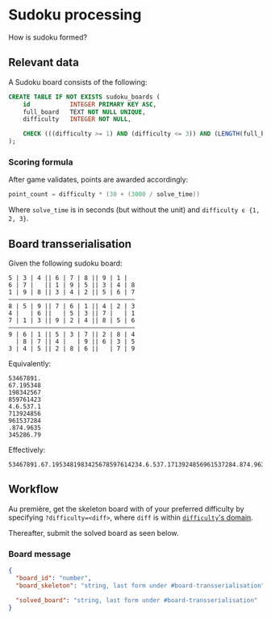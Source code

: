# Sudoku processing
How is sudoku formed?

## Relevant data

A Sudoku board consists of the following:

```sql
CREATE TABLE IF NOT EXISTS sudoku_boards (
    id           INTEGER PRIMARY KEY ASC,                                                -- Unique board ID
    full_board   TEXT NOT NULL UNIQUE,                                                   -- The full "solved" board repr
    difficulty   INTEGER NOT NULL,                                                       -- Board "difficulty", between one and three

    CHECK (((difficulty >= 1) AND (difficulty <= 3)) AND (LENGTH(full_board) == 9 * 9))
);
```

### Scoring formula

After game validates, points are awarded accordingly:

```c
point_count = difficulty * (30 + (3000 / solve_time))
```

Where `solve_time` is in seconds (but without the unit) and `difficulty ϵ {1, 2, 3}`.

## Board transserialisation

Given the following sudoku board:

```plaintext
5 | 3 | 4 || 6 | 7 | 8 || 9 | 1 |
6 | 7 |   || 1 | 9 | 5 || 3 | 4 | 8
1 | 9 | 8 || 3 | 4 | 2 || 5 | 6 | 7
———————————————————————————————————
8 | 5 | 9 || 7 | 6 | 1 || 4 | 2 | 3
4 |   | 6 ||   | 5 | 3 || 7 |   | 1
7 | 1 | 3 || 9 | 2 | 4 || 8 | 5 | 6
———————————————————————————————————
9 | 6 | 1 || 5 | 3 | 7 || 2 | 8 | 4
  | 8 | 7 || 4 |   | 9 || 6 | 3 | 5
3 | 4 | 5 || 2 | 8 | 6 ||   | 7 | 9
```

Equivalently:

```plaintext
53467891.
67.195348
198342567
859761423
4.6.537.1
713924856
961537284
.874.9635
345286.79
```

Effectively:

```plaintext
53467891.67.1953481983425678597614234.6.537.1713924856961537284.874.9635345286.79
```

## Workflow

Au première, get the skeleton board with of your preferred difficulty by specifying `?difficulty=<diff>`, where `diff` is within [`difficulty`'s domain](#scoring-formula).

Thereafter, submit the solved board as seen below.

### Board message

```json
{
  "board_id": "number",
  "board_skeleton": "string, last form under #board-transserialisation",

  "solved_board": "string, last form under #board-transserialisation"  // Only present when submitting a board solve
}
```
